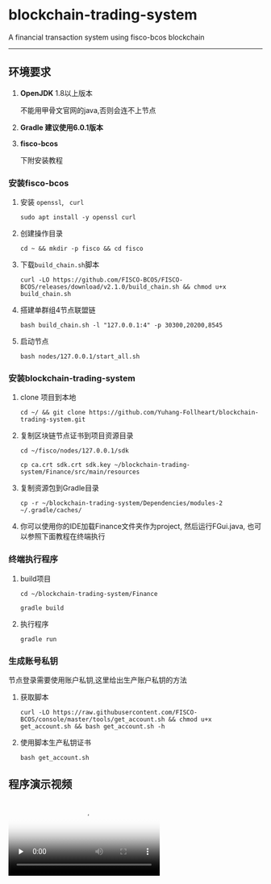 # blockchain-trading-system

A financial transaction system using fisco-bcos blockchain

---

## 环境要求

1. **OpenJDK** 1.8以上版本

   不能用甲骨文官网的java,否则会连不上节点

2. **Gradle 建议使用6.0.1版本**

3. **fisco-bcos**

   下附安装教程

### 安装fisco-bcos

1. 安装 `openssl`, ` curl`

   `sudo apt install -y openssl curl`

2. 创建操作目录

   `cd ~ && mkdir -p fisco && cd fisco`

3. 下载`build_chain.sh`脚本

   `curl -LO https://github.com/FISCO-BCOS/FISCO-BCOS/releases/download/v2.1.0/build_chain.sh && chmod u+x build_chain.sh`

4. 搭建单群组4节点联盟链

   `bash build_chain.sh -l "127.0.0.1:4" -p 30300,20200,8545`

5. 启动节点

   `bash nodes/127.0.0.1/start_all.sh`

### **安装blockchain-trading-system**

1. clone 项目到本地

   `cd ~/ && git clone https://github.com/Yuhang-Follheart/blockchain-trading-system.git`

2. 复制区块链节点证书到项目资源目录

   `cd ~/fisco/nodes/127.0.0.1/sdk`

   `cp ca.crt sdk.crt sdk.key ~/blockchain-trading-system/Finance/src/main/resources`

3. 复制资源包到Gradle目录

   `cp -r ~/blockchain-trading-system/Dependencies/modules-2 ~/.gradle/caches/` 

4. 你可以使用你的IDE加载Finance文件夹作为project, 然后运行FGui.java, 也可以参照下面教程在终端执行

### 终端执行程序

1. build项目

   `cd ~/blockchain-trading-system/Finance`

   `gradle build`

2. 执行程序

   `gradle run`

### 生成账号私钥

节点登录需要使用账户私钥,这里给出生产账户私钥的方法

1. 获取脚本

   `curl -LO https://raw.githubusercontent.com/FISCO-BCOS/console/master/tools/get_account.sh && chmod u+x get_account.sh && bash get_account.sh -h`

2. 使用脚本生产私钥证书

   `bash get_account.sh`

## 程序演示视频

<video id="video" controls="" preload="none" poster="http://om2bks7xs.bkt.clouddn.com/2017-08-26-Markdown-Advance-Video.jpg">
<source id="mp4" src="https://github.com/Yuhang-Follheart/blockchain-trading-system/blob/master/demo.mp4" type="video/mp4">
</video>
